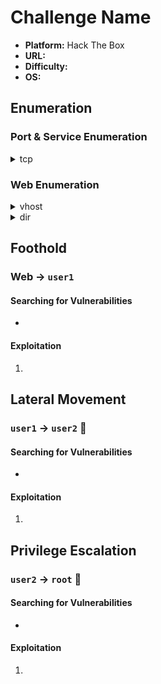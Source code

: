 # Challenge Name

- **Platform:** Hack The Box
- **URL:** 
- **Difficulty:** 
- **OS:** 

## Enumeration

### Port & Service Enumeration

<details>
<summary>tcp</summary>

```
```
</details>

### Web Enumeration

<details>
<summary>vhost</summary>

```
```
</details>

<details>
<summary>dir</summary>

```
```
</details>

## Foothold

### Web → `user1`

#### Searching for Vulnerabilities

- 

#### Exploitation

1. 


## Lateral Movement

### `user1` → `user2` 🚩

#### Searching for Vulnerabilities

- 

#### Exploitation

1. 


## Privilege Escalation

### `user2` → `root` 🏁

#### Searching for Vulnerabilities

- 

#### Exploitation

1. 
